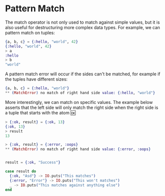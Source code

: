 # Pattern Match

The match operator is not only used to match against simple values, but it is also useful for destructuring more complex data types. For example, we can pattern match on tuples:

```elixir
{a, b, c} = {:hello, "world", 42}
{:hello, "world", 42}
> a
:hello
> b
"world"
```

A pattern match error will occur if the sides can't be matched, for example if the tuples have different sizes:

```elixir
{a, b, c} = {:hello, "world"}
** (MatchError) no match of right hand side value: {:hello, "world"}
```

More interestingly, we can match on specific values. The example below asserts that the left side will only match the right side when the right side is a tuple that starts with the atom :ok:

```elixir
> {:ok, result} = {:ok, 13}
{:ok, 13}
> result
13

> {:ok, result} = {:error, :oops}
** (MatchError) no match of right hand side value: {:error, :oops}
```

```elixir

result = {:ok, "Success"}

case result do
  {:ok, "Asd"} -> IO.puts("This matches")
  {:error, "Error"} -> IO.puts("This won't matches")
  _ -> IO.puts("This matches against anything else")
end

```
